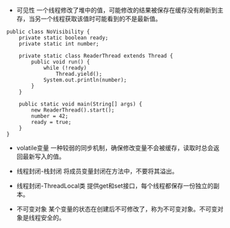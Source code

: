 - 可见性
一个线程修改了堆中的值，可能修改的结果被保存在缓存没有刷新到主存，当另一个线程获取该值时可能看到的不是最新值。
```
public class NoVisibility {
    private static boolean ready;
    private static int number;

    private static class ReaderThread extends Thread {
        public void run() {
            while (!ready)
                Thread.yield();
            System.out.println(number);
        }
    }

    public static void main(String[] args) {
        new ReaderThread().start();
        number = 42;
        ready = true;
    }
}
```

- volatile变量
一种较弱的同步机制，确保修改变量不会被缓存，读取时总会返回最新写入的值。

- 线程封闭-栈封闭
将成员变量封闭在方法中，不要将其溢出。

- 线程封闭-ThreadLocal类
提供get和set接口，每个线程都保存一份独立的副本。

- 不可变对象
某个变量的状态在创建后不可修改了，称为不可变对象。不可变对象是线程安全的。